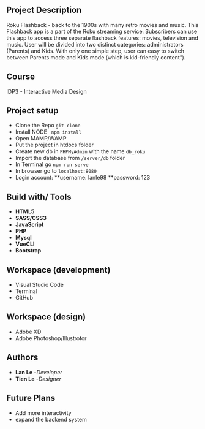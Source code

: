 
## Project Description

Roku Flashback - back to the 1900s with many retro movies and music.
This Flashback app is a part of the Roku streaming service. Subscribers can use this app to access three separate flashback features: movies, television and music.
User will be divided into two distinct categories: administrators (Parents) and Kids. 
With only one simple step, user can easy to switch between Parents mode and Kids mode (which is kid-friendly content”). 

## Course

IDP3 - Interactive Media Design

## Project setup
* Clone the Repo ```git clone```
* Install NODE ``` npm install```
* Open MAMP/WAMP
* Put the project in htdocs folder
* Create new db in ```PHPMyAdmin``` with the name ```db_roku```
* Import the database from ```/server/db``` folder
* In Terminal go ```npm run serve```
* In browser go to ```localhost:8080```
* Login account:
    **username: lanle98
    **password: 123




## Build with/ Tools
* **HTML5**
* **SASS/CSS3**
* **JavaScript**
* **PHP**
* **Mysql**
* **VueCLI**
* **Bootstrap**


## Workspace (development)
* Visual Studio Code
* Terminal
* GitHub

## Workspace (design)
* Adobe XD
* Adobe Photoshop/Illustrotor

## Authors
* **Lan Le** -*Developer*
* **Tien Le** -*Designer*



## Future Plans
* Add more interactivity
* expand the backend system

